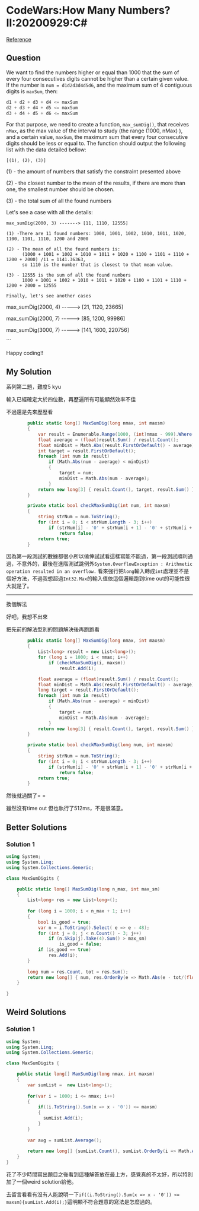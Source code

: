 # CodeWars:How Many Numbers? II:20200929:C#

[Reference](https://www.codewars.com/kata/55f5efd21ad2b48895000040)



## Question

We want to find the numbers higher or equal than 1000 that the sum of every four consecutives digits cannot be higher than a certain given value. If the number is `num = d1d2d3d4d5d6`, and the maximum sum of 4 contiguous digits is `maxSum`, then:

```python
d1 + d2 + d3 + d4 <= maxSum
d2 + d3 + d4 + d5 <= maxSum
d3 + d4 + d5 + d6 <= maxSum
```

For that purpose, we need to create a function, `max_sumDig()`, that receives `nMax`, as the max value of the interval to study (the range (1000, nMax) ), and a certain value, `maxSum`, the maximum sum that every four consecutive digits should be less or equal to. The function should output the following list with the data detailed bellow:

```
[(1), (2), (3)]
```

(1) - the amount of numbers that satisfy the constraint presented above

(2) - the closest number to the mean of the results, if there are more than one, the smallest number should be chosen.

(3) - the total sum of all the found numbers

Let's see a case with all the details:

```
max_sumDig(2000, 3) -------> [11, 1110, 12555]

(1) -There are 11 found numbers: 1000, 1001, 1002, 1010, 1011, 1020, 1100, 1101, 1110, 1200 and 2000

(2) - The mean of all the found numbers is:
      (1000 + 1001 + 1002 + 1010 + 1011 + 1020 + 1100 + 1101 + 1110 + 1200 + 2000) /11 = 1141.36363,  
      so 1110 is the number that is closest to that mean value.

(3) - 12555 is the sum of all the found numbers
      1000 + 1001 + 1002 + 1010 + 1011 + 1020 + 1100 + 1101 + 1110 + 1200 + 2000 = 12555

Finally, let's see another cases
```

max_sumDig(2000, 4) -----> [21, 1120, 23665]

max_sumDig(2000, 7) -----> [85, 1200, 99986]

max_sumDig(3000, 7) -----> [141, 1600, 220756]

\```

Happy coding!!

## My Solution

系列第二題，難度5 kyu

輸入已經確定大於四位數，再歷遍所有可能顯然效率不佳

不過還是先來歷歷看

```C#
        public static long[] MaxSumDig(long nmax, int maxsm)
        {
            var result = Enumerable.Range(1000, (int)nmax - 999).Where(num => checkMaxSumDig(num, maxsm));
            float average = (float)result.Sum() / result.Count();
            float minDist = Math.Abs(result.FirstOrDefault() - average);
            int target = result.FirstOrDefault();
            foreach (int num in result)
                if (Math.Abs(num - average) < minDist)
                {
                    target = num;
                    minDist = Math.Abs(num - average);
                }
            return new long[3] { result.Count(), target, result.Sum() };
        }

        private static bool checkMaxSumDig(int num, int maxsm)
        {
            string strNum = num.ToString();
            for (int i = 0; i < strNum.Length - 3; i++)
                if (strNum[i] - '0' + strNum[i + 1] - '0' + strNum[i + 2] - '0' + strNum[i + 3] - '0' > maxsm)
                    return false;
            return true;
        }
```

因為第一段測試的數據都很小所以僥倖試試看這樣寫能不能過，第一段測試順利通過，不意外的，最後在進階測試跳例外`System.OverflowException : Arithmetic operation resulted in an overflow.` 看來強行把`long`輸入轉成`int`處理並不是個好方法，不過我想超過`Int32.Max`的輸入值依這個邏輯跑到time out的可能性很大就是了。

---

換個解法

好吧，我想不出來

把先前的解法型別的問題解決後再跑跑看

```C#
        public static long[] MaxSumDig(long nmax, int maxsm)
        {
            List<long> result = new List<long>();
            for (long i = 1000; i < nmax; i++)
                if (checkMaxSumDig(i, maxsm))
                    result.Add(i);

            float average = (float)result.Sum() / result.Count();
            float minDist = Math.Abs(result.FirstOrDefault() - average);
            long target = result.FirstOrDefault();
            foreach (int num in result)
                if (Math.Abs(num - average) < minDist)
                {
                    target = num;
                    minDist = Math.Abs(num - average);
                }
            return new long[3] { result.Count(), target, result.Sum() };
        }

        private static bool checkMaxSumDig(long num, int maxsm)
        {
            string strNum = num.ToString();
            for (int i = 0; i < strNum.Length - 3; i++)
                if (strNum[i] - '0' + strNum[i + 1] - '0' + strNum[i + 2] - '0' + strNum[i + 3] - '0' > maxsm)
                    return false;
            return true;
        }
```

然後就過關了= =

雖然沒有time out 但也執行了512ms，不是很滿意。



## Better Solutions

### Solution 1

```C#
using System;
using System.Linq;
using System.Collections.Generic;

class MaxSumDigits {

    public static long[] MaxSumDig(long n_max, int max_sm) 
    {
        List<long> res = new List<long>();
        
        for (long i = 1000; i < n_max + 1; i++)
        {
            bool is_good = true;
            var n = i.ToString().Select( e => e - 48);
            for (int j = 0; j < n.Count() - 3; j++)
                if (n.Skip(j).Take(4).Sum() > max_sm)
                    is_good = false;
            if (is_good == true)
                res.Add(i);
        }
        
        long num = res.Count, tot = res.Sum();
        return new long[] { num, res.OrderBy(e => Math.Abs(e - tot/(float)num)).ThenBy(e => e).First(), tot };
    }
    
}
```





## Weird Solutions



### Solution 1

```C#
using System;
using System.Linq;
using System.Collections.Generic;

class MaxSumDigits {

    public static long[] MaxSumDig(long nmax, int maxsm) 
    {
        var sumList =  new List<long>();
        
        for(var i = 1000; i <= nmax; i++)
        {
            if((i.ToString().Sum(x => x - '0')) <= maxsm)
            {
              sumList.Add(i);
            }
        }
        
        var avg = sumList.Average();
        
        return new long[] {sumList.Count(), sumList.OrderBy(i => Math.Abs(avg - i)).First(), sumList.Sum()};
    }
}
```

花了不少時間寫出題目之後看到這種解答放在最上方，感覺真的不太好，所以特別加了一個weird solution給他。

去留言看看有沒有人能說明一下`if((i.ToString().Sum(x => x - '0')) <= maxsm){sumList.Add(i);}`這明顯不符合題意的寫法是怎麼過的。

